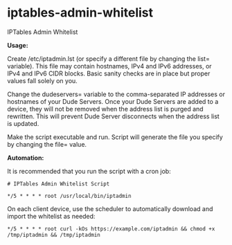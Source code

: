 
# iptables-admin-whitelist
IPTables Admin Whitelist

**Usage:**

Create /etc/iptadmin.lst (or specify a different file by changing the list= variable).  This file may contain hostnames, IPv4 and IPv6 addresses, or IPv4 and IPv6 CIDR blocks.  Basic sanity checks are in place but proper values fall solely on you.

Change the dudeservers= variable to the comma-separated IP addresses or hostnames of your Dude Servers.  Once your Dude Servers are added to a device, they will not be removed when the address list is purged and rewritten.  This will prevent Dude Server disconnects when the address list is updated.

Make the script executable and run.  Script will generate the file you specify by changing the file= value.

**Automation:**

It is recommended that you run the script with a cron job:

```
# IPTables Admin Whitelist Script

*/5 * * * * root /usr/local/bin/iptadmin
```

On each client device, use the scheduler to automatically download and import the whitelist as needed:

```
*/5 * * * * root curl -kOs https://example.com/iptadmin && chmod +x /tmp/iptadmin && /tmp/iptadmin
```
